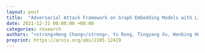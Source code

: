 ```yaml
---
layout: post
title:  "Adversarial Attack Framework on Graph Embedding Models with Limited Knowledge"
date: 2021-12-31 00:00:00 +08:00
categories: research
authors: "<strong>Heng Chang</strong>, Yu Rong, Tingyang Xu, Wenbing Huang, Honglei Zhang, Peng Cui, Xin Wang, Wenwu Zhu, Junzhou Huang"
preprint: https://arxiv.org/abs/2105.12419
---
```


